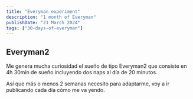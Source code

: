 ```yaml
---
title: "Everyman experiment"
description: "1 month of Everyman"
publishDate: "21 March 2024"
tags: ["30-days-of-everyman"]
---
```


## Everyman2
Me genera mucha curiosidad el sueño de tipo Everyman2 que consiste en 4h 30min de sueño
incluyendo dos naps al día de 20 minutos.

Así que más o menos 2 semanas necesito para adaptarme, voy a ir publicando cada día
cómo me va yendo.
